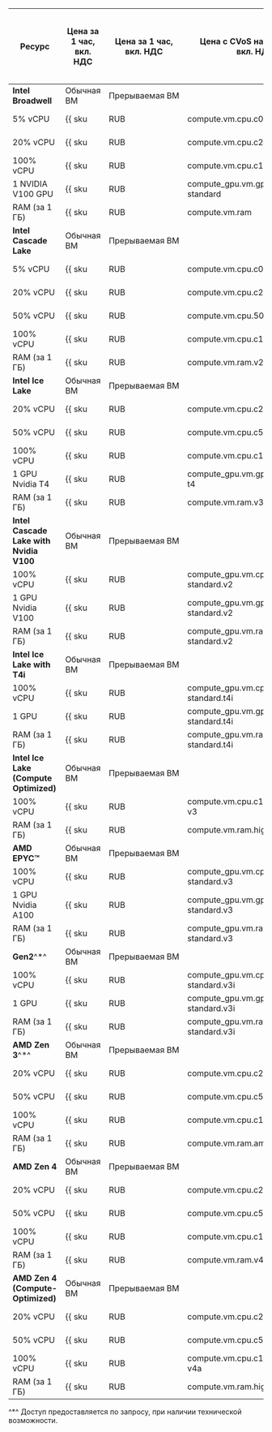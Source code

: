 | Ресурс | Цена за 1 час,<br>вкл. НДС | Цена за 1 час,<br>вкл. НДС | Цена с CVoS на 6 месяцев,<br>вкл. НДС | Цена с CVoS на 1 год,<br>вкл. НДС |
| --- | --- | --- | --- | --- |
| **Intel Broadwell** | Обычная ВМ | Прерываемая&nbsp;ВМ | | |
| 5% vCPU | {{ sku|RUB|compute.vm.cpu.c05|string }} | {{ sku|RUB|compute.vm.cpu.c05.preemptible|string }} | − | − |
| 20% vCPU | {{ sku|RUB|compute.vm.cpu.c20|string }} | {{ sku|RUB|compute.vm.cpu.c20.preemptible|string }} | − | − |
| 100% vCPU | {{ sku|RUB|compute.vm.cpu.c100|string }} | {{ sku|RUB|compute.vm.cpu.c100.preemptible|string }} | − | − |
| 1 NVIDIA V100 GPU | {{ sku|RUB|compute_gpu.vm.gpu.gpu-standard|string }} | {{ sku|RUB|compute_gpu.vm.gpu.gpu-standard.preemptible|string }} | − | − |
| RAM (за 1 ГБ) | {{ sku|RUB|compute.vm.ram|string }} | {{ sku|RUB|compute.vm.ram.preemptible|string }} | − | − |
| **Intel Cascade Lake** | Обычная ВМ | Прерываемая&nbsp;ВМ | | |
| 5% vCPU | {{ sku|RUB|compute.vm.cpu.c05.v2|string }} | {{ sku|RUB|compute.vm.cpu.c05.preemptible.v2|string }} | − | − |
| 20% vCPU | {{ sku|RUB|compute.vm.cpu.c20.v2|string }} | {{ sku|RUB|compute.vm.cpu.c20.preemptible.v2|string }} | − | − |
| 50% vCPU | {{ sku|RUB|compute.vm.cpu.50.v2|string }} | {{ sku|RUB|compute.vm.cpu.c50.preemptible.v2|string }} | − | − |
| 100% vCPU | {{ sku|RUB|compute.vm.cpu.c100.v2|string }} | {{ sku|RUB|compute.vm.cpu.c100.preemptible.v2|string }} | {{ sku|RUB|v1.commitment.selfcheckout.m6.compute.vm.cpu.c100.standard.v2|string }} | {{ sku|RUB|v1.commitment.selfcheckout.y1.compute.vm.cpu.c100.standard.v2|string }} |
| RAM (за 1 ГБ) | {{ sku|RUB|compute.vm.ram.v2|string }} | {{ sku|RUB|compute.vm.ram.preemptible.v2|string }} | {{ sku|RUB|v1.commitment.selfcheckout.m6.compute.vm.ram.standard.v2|string }} | {{ sku|RUB|v1.commitment.selfcheckout.y1.compute.vm.ram.standard.v2|string }} |
| **Intel Ice Lake** | Обычная ВМ | Прерываемая&nbsp;ВМ | | |
| 20% vCPU | {{ sku|RUB|compute.vm.cpu.c20.v3|string }} | {{ sku|RUB|compute.vm.cpu.c20.preemptible.v3|string }} | − | − |
| 50% vCPU | {{ sku|RUB|compute.vm.cpu.c50.v3|string }} | {{ sku|RUB|compute.vm.cpu.c50.preemptible.v3|string }} | − | − |
| 100% vCPU | {{ sku|RUB|compute.vm.cpu.c100.v3|string }} | {{ sku|RUB|compute.vm.cpu.c100.preemptible.v3|string }} | {{ sku|RUB|v1.commitment.selfcheckout.m6.compute.vm.cpu.c100.standard.v3|string }} | {{ sku|RUB|v1.commitment.selfcheckout.y1.compute.vm.cpu.c100.standard.v3|string }} |
| 1 GPU Nvidia T4 | {{ sku|RUB|compute_gpu.vm.gpu.standard.v3-t4|string }} | {{ sku|RUB|compute_gpu.vm.gpu.standard.v3-t4.preemptible|string }} | − | − |
| RAM (за 1 ГБ) | {{ sku|RUB|compute.vm.ram.v3|string }} | {{ sku|RUB|compute.vm.ram.preemptible.v3|string }} | {{ sku|RUB|v1.commitment.selfcheckout.m6.compute.vm.ram.standard.v3|string }} | {{ sku|RUB|v1.commitment.selfcheckout.y1.compute.vm.ram.standard.v3|string }} |
| **Intel Cascade Lake with Nvidia V100** | Обычная ВМ | Прерываемая ВМ | | | 
| 100% vCPU | {{ sku|RUB|compute_gpu.vm.cpu.c100.gpu-standard.v2|string }} | {{ sku|RUB|compute_gpu.vm.cpu.c100.gpu-standard.preemptible.v2|string }} | {{ sku|RUB|v1.commitment.selfcheckout.m6.compute.vm.cpu.c100.standard.v2|string }} | {{ sku|RUB|v1.commitment.selfcheckout.y1.compute.vm.cpu.c100.standard.v2|string }} |
| 1 GPU Nvidia V100 | {{ sku|RUB|compute_gpu.vm.gpu.gpu-standard.v2|string }} | {{ sku|RUB|compute_gpu.vm.gpu.gpu-standard.preemptible.v2|string }} | − | − |
| RAM (за 1 ГБ) | {{ sku|RUB|compute_gpu.vm.ram.gpu-standard.v2|string }} | {{ sku|RUB|compute_gpu.vm.ram.gpu-standard.preemptible.v2|string }} | {{ sku|RUB|v1.commitment.selfcheckout.m6.compute.vm.cpu.c100.standard.v3|string }} | {{ sku|RUB|v1.commitment.selfcheckout.y1.compute.vm.ram.standard.v3|string }} |
| **Intel Ice Lake with T4i** | Обычная ВМ | Прерываемая&nbsp;ВМ | | |
| 100% vCPU | {{ sku|RUB|compute_gpu.vm.cpu.c100.gpu-standard.t4i|string }} | {{ sku|RUB|compute_gpu.vm.cpu.c100.gpu-standard.preemptible.t4i|string }} | - | - |
| 1 GPU | {{ sku|RUB|compute_gpu.vm.gpu.gpu-standard.t4i|string }} | {{ sku|RUB|compute_gpu.vm.gpu.gpu-standard.preemptible.t4i|string }} | - | - |
| RAM (за 1 ГБ) | {{ sku|RUB|compute_gpu.vm.ram.gpu-standard.t4i|string }} | {{ sku|RUB|compute_gpu.vm.ram.gpu-standard.preemptible.t4i|string }} | - | - |
| **Intel Ice Lake (Compute Optimized)** | Обычная ВМ | Прерываемая&nbsp;ВМ | | |
| 100% vCPU | {{ sku|RUB|compute.vm.cpu.c100.highfreq-v3|string }} | {{ sku|RUB|compute.vm.cpu.c100.preemptible.highfreq-v3|string }} | − | − |
| RAM (за 1 ГБ) | {{ sku|RUB|compute.vm.ram.highfreq-v3|string }} | {{ sku|RUB|compute.vm.ram.preemptible.highfreq-v3|string }} | − | − |
| **AMD EPYC™** | Обычная ВМ | Прерываемая&nbsp;ВМ | | |
| 100% vCPU | {{ sku|RUB|compute_gpu.vm.cpu.c100.gpu-standard.v3|string }} | {{ sku|RUB|compute_gpu.vm.cpu.c100.gpu-standard.preemptible.v3|string }} | − | − |
| 1 GPU Nvidia A100 | {{ sku|RUB|compute_gpu.vm.gpu.gpu-standard.v3|string }} | {{ sku|RUB|compute_gpu.vm.gpu.gpu-standard.preemptible.v3|string }} | − | − |
| RAM (за 1 ГБ) | {{ sku|RUB|compute_gpu.vm.ram.gpu-standard.v3|string }} | {{ sku|RUB|compute_gpu.vm.ram.gpu-standard.preemptible.v3|string }} | − | − |
| **Gen2**^*^ | Обычная ВМ | Прерываемая&nbsp;ВМ | | |
| 100% vCPU | {{ sku|RUB|compute_gpu.vm.cpu.c100.gpu-standard.v3i|string }} | {{ sku|RUB|compute_gpu.vm.cpu.c100.gpu-standard.preemptible.v3i|string }} | - | - |
| 1 GPU | {{ sku|RUB|compute_gpu.vm.gpu.gpu-standard.v3i|string }} | {{ sku|RUB|compute_gpu.vm.gpu.gpu-standard.preemptible.v3i|string }} | - | - |
| RAM (за 1 ГБ) | {{ sku|RUB|compute_gpu.vm.ram.gpu-standard.v3i|string }} | {{ sku|RUB|compute_gpu.vm.ram.gpu-standard.preemptible.v3i|string }} | - | - |
| **AMD Zen 3**^*^ | Обычная ВМ | Прерываемая&nbsp;ВМ | | |
| 20% vCPU | {{ sku|RUB|compute.vm.cpu.c20.amd.v1|string }} | {{ sku|RUB|compute.vm.cpu.c20.preemptible.amd.v1|string }} | − | − |
| 50% vCPU | {{ sku|RUB|compute.vm.cpu.c50.amd.v1|string }} | {{ sku|RUB|compute.vm.cpu.c50.preemptible.amd.v1|string }} | − | − |
| 100% vCPU | {{ sku|RUB|compute.vm.cpu.c100.amd.v1|string }} | {{ sku|RUB|compute.vm.cpu.c100.preemptible.amd.v1|string }} | − | − |
| RAM (за 1 ГБ) | {{ sku|RUB|compute.vm.ram.amd.v1|string }} | {{ sku|RUB|compute.vm.ram.preemptible.amd.v1|string }} | − | − |
| **AMD Zen 4** | Обычная ВМ | Прерываемая&nbsp;ВМ | | |
| 20% vCPU | {{ sku|RUB|compute.vm.cpu.c20.v4a|string }} | {{ sku|RUB|compute.vm.cpu.c20.preemptible.v4a|string }} | − | − |
| 50% vCPU | {{ sku|RUB|compute.vm.cpu.c50.v4a|string }} | {{ sku|RUB|compute.vm.cpu.c50.preemptible.v4a|string }} | − | − |
| 100% vCPU | {{ sku|RUB|compute.vm.cpu.c100.v4a|string }} | {{ sku|RUB|compute.vm.cpu.c100.preemptible.v4a|string }} | − | − |
| RAM (за 1 ГБ) | {{ sku|RUB|compute.vm.ram.v4a|string }} | {{ sku|RUB|compute.vm.ram.preemptible.v4a|string }} | − | − |
| **AMD Zen 4 (Compute-Optimized)** | Обычная ВМ | Прерываемая&nbsp;ВМ | | |
| 20% vCPU | {{ sku|RUB|compute.vm.cpu.c20.highfreq-v4a|string }} | {{ sku|RUB|compute.vm.cpu.c20.preemptible.highfreq-v4a|string }} | − | − |
| 50% vCPU | {{ sku|RUB|compute.vm.cpu.c50.highfreq-v4a|string }} | {{ sku|RUB|compute.vm.cpu.c50.preemptible.highfreq-v4a|string }} | − | − |
| 100% vCPU | {{ sku|RUB|compute.vm.cpu.c100.highfreq-v4a|string }} | {{ sku|RUB|compute.vm.cpu.c100.preemptible.highfreq-v4a|string }} | − | − |
| RAM (за 1 ГБ) | {{ sku|RUB|compute.vm.ram.highfreq-v4a|string }} | {{ sku|RUB|compute.vm.ram.preemptible.highfreq-v4a|string }} | − | − |

^*^ Доступ предоставляется по запросу, при наличии технической возможности.


